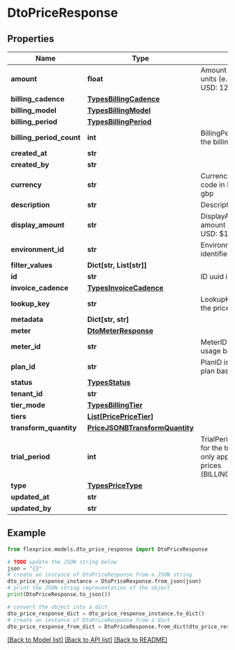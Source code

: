 # DtoPriceResponse


## Properties

Name | Type | Description | Notes
------------ | ------------- | ------------- | -------------
**amount** | **float** | Amount stored in main currency units (e.g., dollars, not cents) For USD: 12.50 means $12.50 | [optional] 
**billing_cadence** | [**TypesBillingCadence**](TypesBillingCadence.md) |  | [optional] 
**billing_model** | [**TypesBillingModel**](TypesBillingModel.md) |  | [optional] 
**billing_period** | [**TypesBillingPeriod**](TypesBillingPeriod.md) |  | [optional] 
**billing_period_count** | **int** | BillingPeriodCount is the count of the billing period ex 1, 3, 6, 12 | [optional] 
**created_at** | **str** |  | [optional] 
**created_by** | **str** |  | [optional] 
**currency** | **str** | Currency 3 digit ISO currency code in lowercase ex usd, eur, gbp | [optional] 
**description** | **str** | Description of the price | [optional] 
**display_amount** | **str** | DisplayAmount is the formatted amount with currency symbol For USD: $12.50 | [optional] 
**environment_id** | **str** | EnvironmentID is the environment identifier for the price | [optional] 
**filter_values** | **Dict[str, List[str]]** |  | [optional] 
**id** | **str** | ID uuid identifier for the price | [optional] 
**invoice_cadence** | [**TypesInvoiceCadence**](TypesInvoiceCadence.md) |  | [optional] 
**lookup_key** | **str** | LookupKey used for looking up the price in the database | [optional] 
**metadata** | **Dict[str, str]** |  | [optional] 
**meter** | [**DtoMeterResponse**](DtoMeterResponse.md) |  | [optional] 
**meter_id** | **str** | MeterID is the id of the meter for usage based pricing | [optional] 
**plan_id** | **str** | PlanID is the id of the plan for plan based pricing | [optional] 
**status** | [**TypesStatus**](TypesStatus.md) |  | [optional] 
**tenant_id** | **str** |  | [optional] 
**tier_mode** | [**TypesBillingTier**](TypesBillingTier.md) |  | [optional] 
**tiers** | [**List[PricePriceTier]**](PricePriceTier.md) |  | [optional] 
**transform_quantity** | [**PriceJSONBTransformQuantity**](PriceJSONBTransformQuantity.md) |  | [optional] 
**trial_period** | **int** | TrialPeriod is the number of days for the trial period Note: This is only applicable for recurring prices (BILLING_CADENCE_RECURRING) | [optional] 
**type** | [**TypesPriceType**](TypesPriceType.md) |  | [optional] 
**updated_at** | **str** |  | [optional] 
**updated_by** | **str** |  | [optional] 

## Example

```python
from flexprice.models.dto_price_response import DtoPriceResponse

# TODO update the JSON string below
json = "{}"
# create an instance of DtoPriceResponse from a JSON string
dto_price_response_instance = DtoPriceResponse.from_json(json)
# print the JSON string representation of the object
print(DtoPriceResponse.to_json())

# convert the object into a dict
dto_price_response_dict = dto_price_response_instance.to_dict()
# create an instance of DtoPriceResponse from a dict
dto_price_response_from_dict = DtoPriceResponse.from_dict(dto_price_response_dict)
```
[[Back to Model list]](../README.md#documentation-for-models) [[Back to API list]](../README.md#documentation-for-api-endpoints) [[Back to README]](../README.md)


